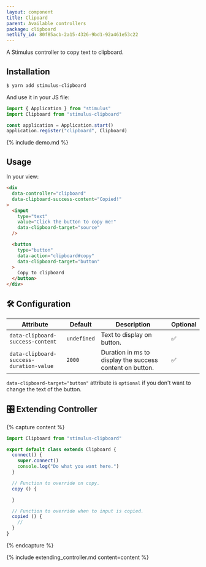 ```yaml
---
layout: component
title: Clipoard
parent: Available controllers
package: clipboard
netlify_id: 80f85acb-2a15-4326-9bd1-92a461e53c22
---
```


A Stimulus controller to copy text to clipboard.

## Installation

```bash
$ yarn add stimulus-clipboard
```

And use it in your JS file:
```js
import { Application } from "stimulus"
import Clipboard from "stimulus-clipboard"

const application = Application.start()
application.register("clipboard", Clipboard)
```

{% include demo.md %}

## Usage

In your view:
```html
<div
  data-controller="clipboard"
  data-clipboard-success-content="Copied!"
>
  <input
    type="text"
    value="Click the button to copy me!"
    data-clipboard-target="source"
  />

  <button
    type="button"
    data-action="clipboard#copy"
    data-clipboard-target="button"
  >
    Copy to clipboard
  </button>
</div>
```

## 🛠 Configuration

| Attribute | Default | Description | Optional |
| --------- | ------- | ----------- | -------- |
| `data-clipboard-success-content` | `undefined` | Text to display on button. | ✅ |
| `data-clipboard-success-duration-value` | `2000` | Duration in ms to display the success content on button. | ✅ |

`data-clipboard-target="button"` attribute is `optional` if you don't want to change the text of the button.

## 🎛 Extending Controller

{% capture content %}
```js
import Clipboard from "stimulus-clipboard"

export default class extends Clipboard {
  connect() {
    super.connect()
    console.log("Do what you want here.")
  }

  // Function to override on copy.
  copy () {

  }

  // Function to override when to input is copied.
  copied () {
    //
  }
}
```
{% endcapture %}

{% include extending_controller.md content=content %}
